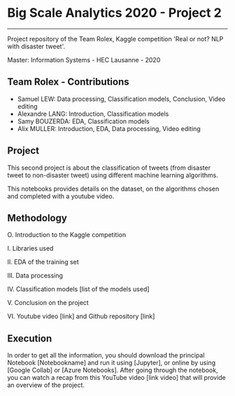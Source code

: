 # Big Scale Analytics 2020 - Project 2
----

Project repository of the Team Rolex, Kaggle competition 'Real or not? NLP with disaster tweet'.

Master: Information Systems - HEC Lausanne - 2020


## Team Rolex - Contributions

- Samuel LEW: Data processing, Classification models, Conclusion, Video editing
- Alexandre LANG: Introduction, Classification models
- Samy BOUZERDA: EDA, Classification models
- Alix MULLER: Introduction, EDA, Data processing, Video editing


## Project

This second project is about the classification of tweets (from disaster tweet to non-disaster tweet) using different machine learning algorithms.

This notebooks provides details on the dataset, on the algorithms chosen and completed with a youtube video.


## Methodology

O. Introduction to the Kaggle competition

I. Libraries used

II. EDA of the training set

III. Data processing

IV. Classification models
[list of the models used]

V. Conclusion on the project

VI. Youtube video [link] and Github repository [link]


## Execution

In order to get all the information, you should download the principal Notebook [Notebookname] and run it using [Jupyter], or online by using [Google Collab] or [Azure Notebooks]. After going through the notebook, you can watch a recap from this YouTube video [link video] that will provide an overview of the project.

